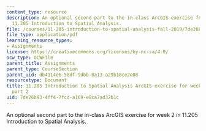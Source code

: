 ```yaml
---
content_type: resource
description: An optional second part to the in-class ArcGIS exercise for week 2 in
  11.205 Introduction to Spatial Analysis.
file: /courses/11-205-introduction-to-spatial-analysis-fall-2019/7de26b934ff47fcda169e8ca7ad32b1c_11.205f19_week_2_arc_part2.pdf
file_type: application/pdf
learning_resource_types:
- Assignments
license: https://creativecommons.org/licenses/by-nc-sa/4.0/
ocw_type: OCWFile
parent_title: Assignments
parent_type: CourseSection
parent_uid: db4114e6-58df-9dbb-0a13-a29b18ce2e08
resourcetype: Document
title: 11.205 Introduction to Spatial Analysis ArcGIS exercise for week 2 - optional
  part 2
uid: 7de26b93-4ff4-7fcd-a169-e8ca7ad32b1c
---
```

An optional second part to the in-class ArcGIS exercise for week 2 in 11.205 Introduction to Spatial Analysis.